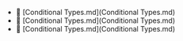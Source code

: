 * 📄 [Conditional Types.md](Conditional Types.md)
* 📄 [Conditional Types.md](Conditional Types.md)
* 📄 [Conditional Types.md](Conditional Types.md)
